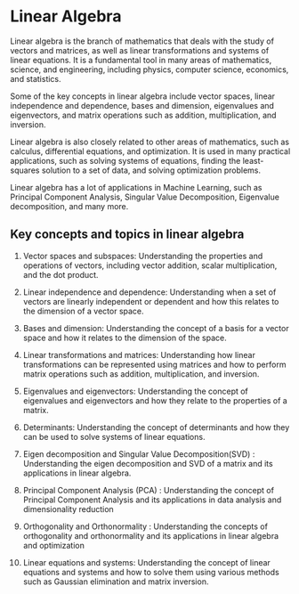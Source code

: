 # Linear Algebra

Linear algebra is the branch of mathematics that deals with the study of vectors and matrices, as well as linear transformations and systems of linear equations. It is a fundamental tool in many areas of mathematics, science, and engineering, including physics, computer science, economics, and statistics.

Some of the key concepts in linear algebra include vector spaces, linear independence and dependence, bases and dimension, eigenvalues and eigenvectors, and matrix operations such as addition, multiplication, and inversion.

Linear algebra is also closely related to other areas of mathematics, such as calculus, differential equations, and optimization. It is used in many practical applications, such as solving systems of equations, finding the least-squares solution to a set of data, and solving optimization problems.

Linear algebra has a lot of applications in Machine Learning, such as Principal Component Analysis, Singular Value Decomposition, Eigenvalue decomposition, and many more.

## Key concepts and topics in linear algebra

1. Vector spaces and subspaces: Understanding the properties and operations of vectors, including vector addition, scalar multiplication, and the dot product.

2. Linear independence and dependence: Understanding when a set of vectors are linearly independent or dependent and how this relates to the dimension of a vector space.

3. Bases and dimension: Understanding the concept of a basis for a vector space and how it relates to the dimension of the space.

4. Linear transformations and matrices: Understanding how linear transformations can be represented using matrices and how to perform matrix operations such as addition, multiplication, and inversion.

5. Eigenvalues and eigenvectors: Understanding the concept of eigenvalues and eigenvectors and how they relate to the properties of a matrix.

6. Determinants: Understanding the concept of determinants and how they can be used to solve systems of linear equations.

7. Eigen decomposition and Singular Value Decomposition(SVD) : Understanding the eigen decomposition and SVD of a matrix and its applications in linear algebra.

8. Principal Component Analysis (PCA) : Understanding the concept of Principal Component Analysis and its applications in data analysis and dimensionality reduction

9. Orthogonality and Orthonormality : Understanding the concepts of orthogonality and orthonormality and its applications in linear algebra and optimization

10. Linear equations and systems: Understanding the concept of linear equations and systems and how to solve them using various methods such as Gaussian elimination and matrix inversion.
